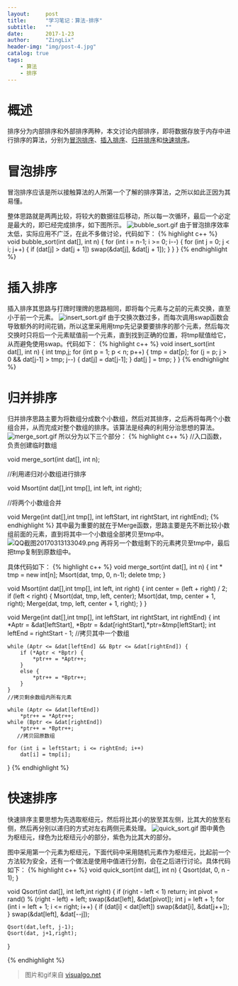 ```yaml
---
layout:     post
title:      "学习笔记：算法-排序"
subtitle:   ""
date:       2017-1-23
author:     "ZingLix"
header-img: "img/post-4.jpg"
catalog: true
tags:
    - 算法
    - 排序
---
```


# 概述

排序分为内部排序和外部排序两种，本文讨论内部排序，即将数据存放于内存中进行排序的算法，分别为[冒泡排序](#section-2)、[插入排序](#section-3)、[归并排序](#section-4)和[快速排序](#section-5)。

# 冒泡排序

冒泡排序应该是所以接触算法的人所第一个了解的排序算法，之所以如此正因为其易懂。

整体思路就是两两比较，将较大的数据往后移动，所以每一次循环，最后一个必定是最大的，即已经完成排序，如下图所示。
![bubble_sort.gif](https://ooo.0o0.ooo/2017/03/12/58c55b63520ba.gif)
由于冒泡排序效率太低，实际应用不广泛，在此不多做讨论，代码如下：
{% highlight c++ %}
void bubble_sort(int dat[], int n) {
	for (int i = n-1; i >= 0; i--) {
		for (int j = 0; j < i; j++) {
			if (dat[j] > dat[j + 1]) swap(&dat[j], &dat[j + 1]);
		}
	}
}
{% endhighlight %}

# 插入排序

插入排序其思路与打牌时理牌的思路相同，即将每个元素与之前的元素交换，直至小于前一个元素。
![insert_sort.gif](https://ooo.0o0.ooo/2017/03/12/58c55d4b3efc7.gif)
由于交换次数过多，而每次调用swap函数会导致额外的时间花销，所以这里采用用tmp先记录要要排序的那个元素，然后每次交换时只将后一个元素赋值前一个元素，直到找到正确的位置，将tmp赋值给它，从而避免使用swap。代码如下：
{% highlight c++ %}
void insert_sort(int dat[], int n) {
	int tmp,j;
	for (int p = 1; p < n; p++) {
		tmp = dat[p];
		for (j = p; j > 0 && dat[j-1] > tmp; j--) {
			dat[j] = dat[j-1];
		}
		dat[j ] = tmp;
	}
}
{% endhighlight %}

# 归并排序

归并排序思路主要为将数组分成数个小数组，然后对其排序，之后再将每两个小数组合并，从而完成对整个数组的排序。该算法是经典的利用分治思想的算法。
![merge_sort.gif](https://ooo.0o0.ooo/2017/03/12/58c55ff95099a.gif)
所以分为以下三个部分：
{% highlight c++ %}
//入口函数，负责创建临时数组

void merge_sort(int dat[], int n);

//利用递归对小数组进行排序

void Msort(int dat[],int tmp[], int left, int right);

//将两个小数组合并

void Merge(int dat[],int tmp[], int leftStart, int rightStart, int rightEnd);
{% endhighlight %}
其中最为重要的就在于Merge函数，思路主要是先不断比较小数组前面的元素，直到将其中一个小数组全部拷贝至tmp中。
![QQ截图20170313133049.png](https://ooo.0o0.ooo/2017/03/13/58c62e9d959db.png)
再将另一个数组剩下的元素拷贝至tmp中，最后把tmp复制到原数组中。

具体代码如下：
{% highlight c++ %}
void merge_sort(int dat[], int n) {
	int * tmp = new int[n];
	Msort(dat, tmp, 0, n-1);
	delete  tmp;
}

void Msort(int dat[],int tmp[], int left, int right) {
	int center = (left + right) / 2;
	if (left < right) {
		Msort(dat, tmp, left, center);
		Msort(dat, tmp, center + 1, right);
		Merge(dat, tmp, left, center + 1, right);
	}
}

void Merge(int dat[],int tmp[], int leftStart, int rightStart, int rightEnd) {
	int *Aptr = &dat[leftStart], *Bptr = &dat[rightStart],*ptr=&tmp[leftStart];
	int leftEnd = rightStart - 1;
	//拷贝其中一个数组
	
	while (Aptr <= &dat[leftEnd] && Bptr <= &dat[rightEnd]) {
		if (*Aptr < *Bptr) {
			*ptr++ = *Aptr++;
		}
		else {
			*ptr++ = *Bptr++;
		}
	}
	//拷贝剩余数组内所有元素
	
	while (Aptr <= &dat[leftEnd]) 
		*ptr++ = *Aptr++;
	while (Bptr <= &dat[rightEnd]) 
		*ptr++ = *Bptr++;
       //拷贝回原数组
       
	for (int i = leftStart; i <= rightEnd; i++)
		dat[i] = tmp[i];
}
{% endhighlight %}

# 快速排序
快速排序主要思想为先选取枢纽元，然后将比其小的放至其左侧，比其大的放至右侧，然后再分别以递归的方式对左右两侧元素处理。
![quick_sort.gif](https://ooo.0o0.ooo/2017/03/13/58c6307ff1b11.gif)
图中黄色为枢纽元，绿色为比枢纽元小的部分，紫色为比其大的部分。

图中采用第一个元素为枢纽元，下面代码中采用随机元素作为枢纽元，比起前一个方法较为安全，还有一个做法是使用中值进行分割，会在之后进行讨论。具体代码如下：
{% highlight c++ %}
void quick_sort(int dat[], int n) {
	Qsort(dat, 0, n - 1);
}

void Qsort(int dat[], int left,int right) {
	if (right - left < 1) return;
	int pivot = rand() % (right - left) + left;
	swap(&dat[left], &dat[pivot]);
	int j = left + 1;
	for (int i = left + 1; i <= right; i++) {
		if (dat[i] < dat[left]) swap(&dat[i], &dat[j++]);
	}
	swap(&dat[left], &dat[--j]);

	Qsort(dat,left, j-1);
	Qsort(dat, j+1,right);
}

{% endhighlight %}

> 图片和gif来自 [visualgo.net](https://visualgo.net/)
